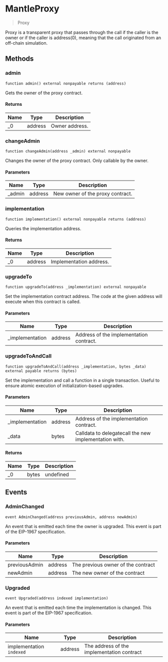 # MantleProxy



> Proxy

Proxy is a transparent proxy that passes through the call if the caller is the owner or         if the caller is address(0), meaning that the call originated from an off-chain         simulation.



## Methods

### admin

```solidity
function admin() external nonpayable returns (address)
```

Gets the owner of the proxy contract.




#### Returns

| Name | Type | Description |
|---|---|---|
| _0 | address | Owner address.

### changeAdmin

```solidity
function changeAdmin(address _admin) external nonpayable
```

Changes the owner of the proxy contract. Only callable by the owner.



#### Parameters

| Name | Type | Description |
|---|---|---|
| _admin | address | New owner of the proxy contract.

### implementation

```solidity
function implementation() external nonpayable returns (address)
```

Queries the implementation address.




#### Returns

| Name | Type | Description |
|---|---|---|
| _0 | address | Implementation address.

### upgradeTo

```solidity
function upgradeTo(address _implementation) external nonpayable
```

Set the implementation contract address. The code at the given address will execute         when this contract is called.



#### Parameters

| Name | Type | Description |
|---|---|---|
| _implementation | address | Address of the implementation contract.

### upgradeToAndCall

```solidity
function upgradeToAndCall(address _implementation, bytes _data) external payable returns (bytes)
```

Set the implementation and call a function in a single transaction. Useful to ensure         atomic execution of initialization-based upgrades.



#### Parameters

| Name | Type | Description |
|---|---|---|
| _implementation | address | Address of the implementation contract.
| _data | bytes | Calldata to delegatecall the new implementation with.

#### Returns

| Name | Type | Description |
|---|---|---|
| _0 | bytes | undefined



## Events

### AdminChanged

```solidity
event AdminChanged(address previousAdmin, address newAdmin)
```

An event that is emitted each time the owner is upgraded. This event is part of the         EIP-1967 specification.



#### Parameters

| Name | Type | Description |
|---|---|---|
| previousAdmin  | address | The previous owner of the contract |
| newAdmin  | address | The new owner of the contract |

### Upgraded

```solidity
event Upgraded(address indexed implementation)
```

An event that is emitted each time the implementation is changed. This event is part         of the EIP-1967 specification.



#### Parameters

| Name | Type | Description |
|---|---|---|
| implementation `indexed` | address | The address of the implementation contract |



